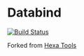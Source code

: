 # Databind

[![Build Status](https://travis-ci.org/BenDol/Databind.svg?branch=master)](https://travis-ci.org/BenDol/Databind)

Forked from [Hexa Tools](https://github.com/ltearno/hexa.tools)
